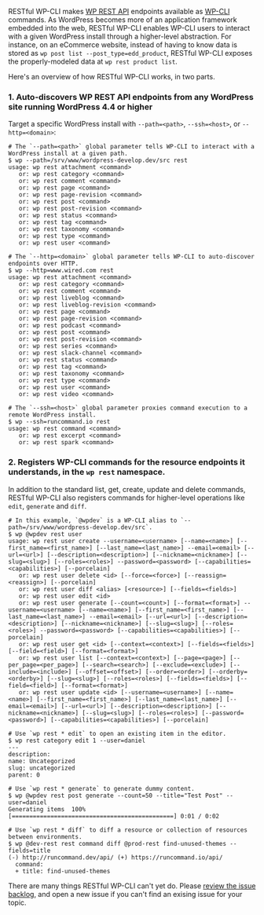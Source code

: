 RESTful WP-CLI makes [WP REST API](http://v2.wp-api.org/) endpoints available as [WP-CLI](http://wp-cli.org/) commands. As WordPress becomes more of an application framework embedded into the web, RESTful WP-CLI enables WP-CLI users to interact with a given WordPress install through a higher-level abstraction. For instance, on an eCommerce website, instead of having to know data is stored as `wp post list --post_type=edd_product`, RESTful WP-CLI exposes the properly-modeled data at `wp rest product list`.

Here's an overview of how RESTful WP-CLI works, in two parts.

### 1. Auto-discovers WP REST API endpoints from any WordPress site running WordPress 4.4 or higher

Target a specific WordPress install with `--path=<path>`, `--ssh=<host>`, or `--http=<domain>`:

```
# The `--path=<path>` global parameter tells WP-CLI to interact with a WordPress install at a given path.
$ wp --path=/srv/www/wordpress-develop.dev/src rest
usage: wp rest attachment <command>
   or: wp rest category <command>
   or: wp rest comment <command>
   or: wp rest page <command>
   or: wp rest page-revision <command>
   or: wp rest post <command>
   or: wp rest post-revision <command>
   or: wp rest status <command>
   or: wp rest tag <command>
   or: wp rest taxonomy <command>
   or: wp rest type <command>
   or: wp rest user <command>

# The `--http=<domain>` global parameter tells WP-CLI to auto-discover endpoints over HTTP.
$ wp --http=www.wired.com rest
usage: wp rest attachment <command>
   or: wp rest category <command>
   or: wp rest comment <command>
   or: wp rest liveblog <command>
   or: wp rest liveblog-revision <command>
   or: wp rest page <command>
   or: wp rest page-revision <command>
   or: wp rest podcast <command>
   or: wp rest post <command>
   or: wp rest post-revision <command>
   or: wp rest series <command>
   or: wp rest slack-channel <command>
   or: wp rest status <command>
   or: wp rest tag <command>
   or: wp rest taxonomy <command>
   or: wp rest type <command>
   or: wp rest user <command>
   or: wp rest video <command>

# The `--ssh=<host>` global parameter proxies command execution to a remote WordPress install.
$ wp --ssh=runcommand.io rest
usage: wp rest command <command>
   or: wp rest excerpt <command>
   or: wp rest spark <command>
```

### 2. Registers WP-CLI commands for the resource endpoints it understands, in the `wp rest` namespace.

In addition to the standard list, get, create, update and delete commands, RESTful WP-CLI also registers commands for higher-level operations like `edit`, `generate` and `diff`.

```
# In this example, `@wpdev` is a WP-CLI alias to `--path=/srv/www/wordpress-develop.dev/src`.
$ wp @wpdev rest user
usage: wp rest user create --username=<username> [--name=<name>] [--first_name=<first_name>] [--last_name=<last_name>] --email=<email> [--url=<url>] [--description=<description>] [--nickname=<nickname>] [--slug=<slug>] [--roles=<roles>] --password=<password> [--capabilities=<capabilities>] [--porcelain]
   or: wp rest user delete <id> [--force=<force>] [--reassign=<reassign>] [--porcelain]
   or: wp rest user diff <alias> [<resource>] [--fields=<fields>]
   or: wp rest user edit <id>
   or: wp rest user generate [--count=<count>] [--format=<format>] --username=<username> [--name=<name>] [--first_name=<first_name>] [--last_name=<last_name>] --email=<email> [--url=<url>] [--description=<description>] [--nickname=<nickname>] [--slug=<slug>] [--roles=<roles>] --password=<password> [--capabilities=<capabilities>] [--porcelain]
   or: wp rest user get <id> [--context=<context>] [--fields=<fields>] [--field=<field>] [--format=<format>]
   or: wp rest user list [--context=<context>] [--page=<page>] [--per_page=<per_page>] [--search=<search>] [--exclude=<exclude>] [--include=<include>] [--offset=<offset>] [--order=<order>] [--orderby=<orderby>] [--slug=<slug>] [--roles=<roles>] [--fields=<fields>] [--field=<field>] [--format=<format>]
   or: wp rest user update <id> [--username=<username>] [--name=<name>] [--first_name=<first_name>] [--last_name=<last_name>] [--email=<email>] [--url=<url>] [--description=<description>] [--nickname=<nickname>] [--slug=<slug>] [--roles=<roles>] [--password=<password>] [--capabilities=<capabilities>] [--porcelain]

# Use `wp rest * edit` to open an existing item in the editor.
$ wp rest category edit 1 --user=daniel
---
description:
name: Uncategorized
slug: uncategorized
parent: 0

# Use `wp rest * generate` to generate dummy content.
$ wp @wpdev rest post generate --count=50 --title="Test Post" --user=daniel
Generating items  100% [==============================================] 0:01 / 0:02

# Use `wp rest * diff` to diff a resource or collection of resources between environments.
$ wp @dev-rest rest command diff @prod-rest find-unused-themes --fields=title
(-) http://runcommand.dev/api/ (+) https://runcommand.io/api/
  command:
  + title: find-unused-themes
```

There are many things RESTful WP-CLI can't yet do. Please [review the issue backlog](https://github.com/wp-cli/restful/issues), and open a new issue if you can't find an exising issue for your topic.
